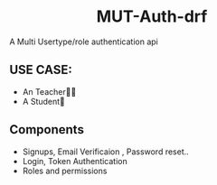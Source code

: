 <h1 align="center"> MUT-Auth-drf </h1>

A Multi Usertype/role authentication api  

## USE CASE:
- An Teacher🏡👔
- A Student🤵

## Components
- Signups, Email Verificaion , Password reset..
- Login, Token Authentication
- Roles and permissions




 
